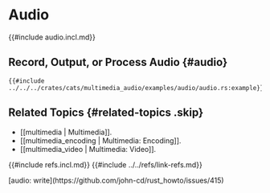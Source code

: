 # Audio

{{#include audio.incl.md}}

## Record, Output, or Process Audio {#audio}

```rust,editable
{{#include ../../../crates/cats/multimedia_audio/examples/audio/audio.rs:example}}
```

## Related Topics {#related-topics .skip}

- [[multimedia | Multimedia]].
- [[multimedia_encoding | Multimedia: Encoding]].
- [[multimedia_video | Multimedia: Video]].

{{#include refs.incl.md}}
{{#include ../../refs/link-refs.md}}

<div class="hidden">
[audio: write](https://github.com/john-cd/rust_howto/issues/415)
</div>
